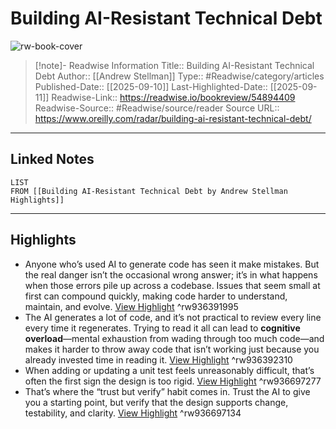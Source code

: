 # Building AI-Resistant Technical Debt

![rw-book-cover](https://www.oreilly.com/radar/wp-content/uploads/sites/3/2025/08/Abstract-colors-7-1600x1244.jpg)
<br>
>[!note]- Readwise Information
>Title:: Building AI-Resistant Technical Debt
>Author:: [[Andrew Stellman]]
>Type:: #Readwise/category/articles
>Published-Date:: [[2025-09-10]]
>Last-Highlighted-Date:: [[2025-09-11]]
>Readwise-Link:: https://readwise.io/bookreview/54894409
>Readwise-Source:: #Readwise/source/reader
>Source URL:: https://www.oreilly.com/radar/building-ai-resistant-technical-debt/
--- 

## Linked Notes
```dataview
LIST
FROM [[Building AI-Resistant Technical Debt by Andrew Stellman Highlights]]
```

---

## Highlights
- Anyone who’s used AI to generate code has seen it make mistakes. But the real danger isn’t the occasional wrong answer; it’s in what happens when those errors pile up across a codebase. Issues that seem small at first can compound quickly, making code harder to understand, maintain, and evolve. [View Highlight](https://readwise.io/open/936391995) ^rw936391995
- The AI generates a lot of code, and it’s not practical to review every line every time it regenerates. Trying to read it all can lead to **cognitive overload**—mental exhaustion from wading through too much code—and makes it harder to throw away code that isn’t working just because you already invested time in reading it. [View Highlight](https://readwise.io/open/936392310) ^rw936392310
- When adding or updating a unit test feels unreasonably difficult, that’s often the first sign the design is too rigid. [View Highlight](https://readwise.io/open/936697277) ^rw936697277
- That’s where the “trust but verify” habit comes in. Trust the AI to give you a starting point, but verify that the design supports change, testability, and clarity. [View Highlight](https://readwise.io/open/936697134) ^rw936697134
